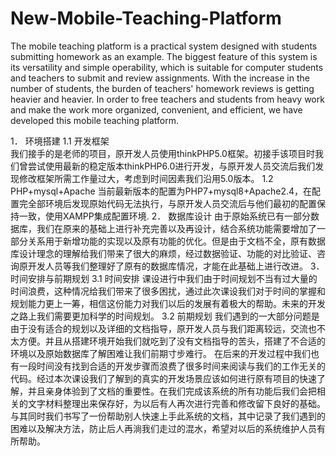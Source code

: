 # New-Mobile-Teaching-Platform
The mobile teaching platform is a practical system designed with students submitting homework as an example. The biggest feature of this system is its versatility and simple operability, which is suitable for computer students and teachers to submit and review assignments. With the increase in the number of students, the burden of teachers' homework reviews is getting heavier and heavier. In order to free teachers and students from heavy work and make the work more organized, convenient, and efficient, we have developed this mobile teaching platform.

1．	环境搭建
1.1 开发框架  
我们接手的是老师的项目，原开发人员使用thinkPHP5.0框架。初接手该项目时我们曾尝试使用最新的稳定版本thinkPHP6.0进行开发，与原开发人员交流后我们发现修改框架所需工作量过大，考虑到时间因素我们沿用5.0版本。
1.2 PHP+mysql+Apache
当前最新版本的配置为PHP7+mysql8+Apache2.4，在配置完全部环境后发现原始代码无法执行，与原开发人员交流后与他们最初的配置保持一致，使用XAMPP集成配置环境.
2．	数据库设计
由于原始系统已有一部分数据库，我们在原来的基础上进行补充完善以及再设计，结合系统功能需要增加了一部分关系用于新增功能的实现以及原有功能的优化。但是由于文档不全，原有数据库设计理念的理解给我们带来了很大的麻烦，经过数据验证、功能的对比验证、咨询原开发人员等我们整理好了原有的数据库情况，才能在此基础上进行改进。
3．	时间安排与前期规划
3.1 时间安排
课设进行中我们由于时间规划不当有过大量的时间浪费，这种情况给我们带来了很多困扰，通过此次课设我们对于时间的掌握和规划能力更上一筹，相信这份能力对我们以后的发展有着极大的帮助。未来的开发之路上我们需要更加科学的时间规划。
3.2 前期规划
我们遇到的一大部分问题是由于没有适合的规划以及详细的文档指导，原开发人员与我们距离较远，交流也不太方便。并且从搭建环境开始我们就吃到了没有文档指导的苦头，搭建了不合适的环境以及原始数据库了解困难让我们前期寸步难行。
在后来的开发过程中我们也有一段时间没有找到合适的开发步骤而浪费了很多时间来阅读与我们的工作无关的代码。经过本次课设我们了解到的真实的开发场景应该如何进行原有项目的快速了解，并且亲身体验到了文档的重要性。在我们完成该系统的所有功能后我们会把相关的文字材料整理出来保存好，为以后有人再次进行完善和修改留下良好的基础。
与其同时我们书写了一份帮助别人快速上手此系统的文档，其中记录了我们遇到的困难以及解决方法，防止后人再淌我们走过的混水，希望对以后的系统维护人员有所帮助。

